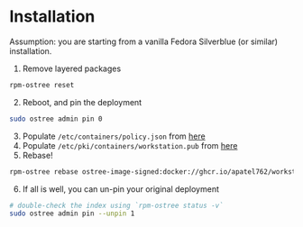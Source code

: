# Installation

Assumption: you are starting from a vanilla Fedora Silverblue (or similar) installation.

1. Remove layered packages

```bash
rpm-ostree reset
```

2. Reboot, and pin the deployment

```bash
sudo ostree admin pin 0
```

3. Populate `/etc/containers/policy.json` from [here](rootfs/etc/containers/policy.json)
4. Populate `/etc/pki/containers/workstation.pub` from [here](rootfs/etc/pki/containers/workstation.pub)
5. Rebase!

```bash
rpm-ostree rebase ostree-image-signed:docker://ghcr.io/apatel762/workstation:latest
```

6. If all is well, you can un-pin your original deployment

```bash
# double-check the index using `rpm-ostree status -v`
sudo ostree admin pin --unpin 1
```